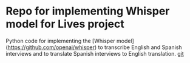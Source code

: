 # Repo for implementing Whisper model for Lives project 

Python code for implementing the [Whisper model] (https://github.com/openai/whisper) to transcribe English and Spanish interviews and to translate Spanish interviews to English translation. 
[git](https://git-scm.com/downloads)

